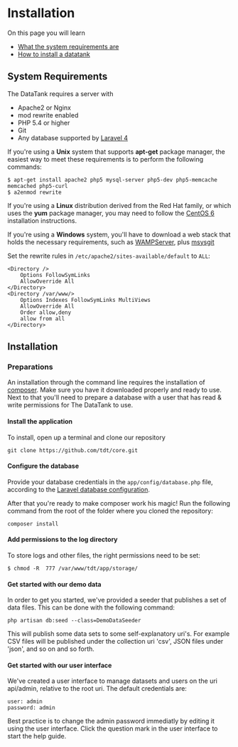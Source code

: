 # Installation

On this page you will learn

* [What the system requirements are](#requirements)
* [How to install a datatank](#installation)

<a id='requirements' class='anchor'></a>
## System Requirements

The DataTank requires a server with

* Apache2 or Nginx
* mod rewrite enabled
* PHP 5.4 or higher
* Git
* Any database supported by [Laravel 4](http://four.laravel.com/docs/database)

If you're using a <strong>Unix</strong> system that supports <strong>apt-get</strong> package manager, the easiest way to meet these requirements is to perform the following commands:

    $ apt-get install apache2 php5 mysql-server php5-dev php5-memcache memcached php5-curl
    $ a2enmod rewrite

If you're using a <strong>Linux</strong> distribution derived from the Red Hat family, or which uses the <strong>yum</strong> package manager, you may need to follow the [CentOS 6](installation_centos6.md) installation instructions.

If you're using a <strong>Windows</strong> system, you'll have to download a web stack that holds the necessary requirements, such as [WAMPServer](http://www.wampserver.com/en/), plus [msysgit](http://msysgit.github.io/)

Set the rewrite rules in <code>/etc/apache2/sites-available/default</code> to <code>ALL</code>:

    <Directory />
        Options FollowSymLinks
        AllowOverride All
    </Directory>
    <Directory /var/www/>
        Options Indexes FollowSymLinks MultiViews
        AllowOverride All
        Order allow,deny
        allow from all
    </Directory>


<a id='installation' class='anchor'></a>
## Installation

### Preparations

An installation through the command line requires the installation of [composer](http://getcomposer.org/). Make sure you have it downloaded properly and ready to use. Next to that you'll need to prepare a database with a user that has read & write permissions for The DataTank to use.

#### Install the application

To install, open up a terminal and clone our repository

    git clone https://github.com/tdt/core.git

#### Configure the database

Provide your database credentials in the `app/config/database.php` file, according to the [Laravel database configuration](http://laravel.com/docs/configuration).

After that you're ready to make composer work his magic! Run the following command from the root of the folder where you cloned the repository:

    composer install
    
#### Add permissions to the log directory

To store logs and other files, the right permissions need to be set:

    $ chmod -R  777 /var/www/tdt/app/storage/

#### Get started with our demo data

In order to get you started, we've provided a seeder that publishes a set of data files. This can be done with the following command:

    php artisan db:seed --class=DemoDataSeeder

This will publish some data sets to some self-explanatory uri's. For example CSV files will be published under the collection uri 'csv', JSON files under 'json', and so on and so forth.

#### Get started with our user interface

We've created a user interface to manage datasets and users on the uri api/admin, relative to the root uri. The default credentials are:

    user: admin
    password: admin

Best practice is to change the admin password immediatly by editing it using the user interface. Click the question mark <i class='fa fa-lg fa-question-circle'></i> in the user interface to start the help guide.
